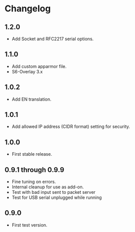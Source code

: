 # Changelog

## 1.2.0
- Add Socket and RFC2217 serial options.

## 1.1.0
- Add custom apparmor file.
- S6-Overlay 3.x

## 1.0.2
- Add EN translation.

## 1.0.1
- Add allowed IP address (CIDR format) setting for security.

## 1.0.0
- First stable release.

## 0.9.1 through 0.9.9
- Fine tuning on errors.
- Internal cleanup for use as add-on.
- Test with bad input sent to packet server
- Test for USB serial unplugged while running

## 0.9.0
- First test version.
